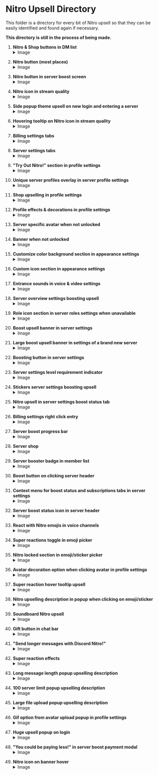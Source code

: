 # Nitro Upsell Directory

This folder is a directory for every bit of Nitro upsell so that they can be easily identified and found again if necessary.

**This directory is still in the process of being made.**

1. **Nitro & Shop buttons in DM list** <details> <summary>Image</summary>
![image](https://github.com/user-attachments/assets/941dc82b-44a1-4420-bea9-b2968a3276a0)
</details>

2. **Nitro button (most places)** <details> <summary>Image</summary>
![image](https://github.com/user-attachments/assets/1dd4423f-3ed2-4fbe-aaaf-c310ff06b570)
</details>

3. **Nitro button in server boost screen** <details> <summary>Image</summary>
![image](https://github.com/user-attachments/assets/5774f059-5376-4b2e-b78d-2ce9d7195e10)
</details>

4. **Nitro icon in stream quality** <details> <summary>Image</summary>
![image](https://github.com/user-attachments/assets/4c10e24c-1005-4759-af60-70524492898f)
</details>

5. **Side popup theme upsell on new login and entering a server** <details> <summary>Image</summary>
![image](https://github.com/user-attachments/assets/72160c6a-16a5-47c6-9381-dd28c8441db3)
</details>

6. **Hovering tooltip on Nitro icon in stream quality** <details> <summary>Image</summary>
![image](https://github.com/user-attachments/assets/eede6de9-8d85-4b11-877b-53d6cd0d0074)
</details>

7. **Billing settings tabs** <details> <summary>Image</summary>
![image](https://github.com/user-attachments/assets/9fc179ad-65e5-431b-98d8-ef108299a869)
</details>

8. **Server settings tabs** <details> <summary>Image</summary>
![image](https://github.com/user-attachments/assets/185e27d7-aa9f-409f-b5e7-c9e2211968c8)
</details>

9. **"Try Out Nitro!" section in profile settings** <details> <summary>Image</summary>
![image](https://github.com/user-attachments/assets/30eaa2ad-41f2-4b2d-9d03-6f5cacf6317d)
</details>

10. **Unique server profiles overlay in server profile settings** <details> <summary>Image</summary>
![image](https://github.com/user-attachments/assets/2c886599-3005-4d05-be79-fdae8788d758)
</details>

11. **Shop upselling in profile settings** <details> <summary>Image</summary>
![image](https://github.com/user-attachments/assets/f75e182a-9859-4287-82f5-ad51184db01e)
</details>

12. **Profile effects & decorations in profile settings** <details> <summary>Image</summary>
![image](https://github.com/user-attachments/assets/af91c76d-7732-4e5d-bbee-f945d561f5f7)
</details>

13. **Server specific avatar when not unlocked** <details> <summary>Image</summary>
![image](https://github.com/user-attachments/assets/98a2d606-05e5-4032-b68b-ac9da125e942)
![image](https://github.com/user-attachments/assets/2c9f3761-9467-4240-9090-991df74a90d7)
</details>

14. **Banner when not unlocked** <details> <summary>Image</summary>
![image](https://github.com/user-attachments/assets/02f086ab-773f-45be-9afe-4bf3807d2af0)
![image](https://github.com/user-attachments/assets/1f99d783-5152-433a-9125-ad065cbaf644)
</details>

15. **Customize color background section in appearance settings** <details> <summary>Image</summary>
![image](https://github.com/user-attachments/assets/4c09e4c7-59a8-4e5a-93c8-025142675ffc)
</details>

16. **Custom icon section in appearance settings** <details> <summary>Image</summary>
![image](https://github.com/user-attachments/assets/fc2ab0fb-1eed-416e-a804-481cb579cca6)
</details>

17. **Entrance sounds in voice & video settings** <details> <summary>Image</summary>
![image](https://github.com/user-attachments/assets/4525c269-8a87-4810-b8e3-c2a4737ee291)
</details>

18. **Server overview settings boosting upsell** <details> <summary>Image</summary>
![image](https://github.com/user-attachments/assets/38b43434-ffb0-41f0-8b47-bfb117e6e22d)
</details>

19. **Role icon section in server roles settings when unavailable** <details> <summary>Image</summary>
![image](https://github.com/user-attachments/assets/b70290f8-c421-4f11-9f27-92e2e03b82ed)
</details>

20. **Boost upsell banner in server settings** <details> <summary>Image</summary>
![image](https://github.com/user-attachments/assets/88b39cf2-f306-4455-b8f0-c0c1b7a94f8f)
</details>

21. **Large boost upsell banner in settings of a brand new server** <details> <summary>Image</summary>
![image](https://github.com/user-attachments/assets/ed9b9d3b-51dd-4474-905d-0dfb3b0241b8)
</details>

22. **Boosting button in server settings** <details> <summary>Image</summary>
![image](https://github.com/user-attachments/assets/ac042080-b8b3-4a77-b7a2-31a81a1f605d)
</details>

23. **Server settings level requirement indicator** <details> <summary>Image</summary>
![image](https://github.com/user-attachments/assets/bf8e5279-33a3-4af1-a03a-522f0b4daaab)
</details>

24. **Stickers server settings boosting upsell** <details> <summary>Image</summary>
![image](https://github.com/user-attachments/assets/a9d31223-61b7-42e0-812f-708c3ff57778)
</details>

25. **Nitro upsell in server settings boost status tab** <details> <summary>Image</summary>
![image](https://github.com/user-attachments/assets/4084161a-d613-4dc1-91ed-7a439c3eb712)
</details>

26. **Billing settings right click entry** <details> <summary>Image</summary>
![image](https://github.com/user-attachments/assets/64810d28-4c0a-4145-b7ea-83e236f8dd9f)
</details>

27. **Server boost progress bar** <details> <summary>Image</summary>
![image](https://github.com/user-attachments/assets/2e986463-9008-4814-8b55-ae239afecc98)
</details>

28. **Server shop** <details> <summary>Image</summary>
![image](https://github.com/user-attachments/assets/f5e45739-0ceb-4c77-89ff-162c68dd3552)
</details>

29. **Server booster badge in member list** <details> <summary>Image</summary>
![image](https://github.com/user-attachments/assets/5df943db-db3d-44f5-b532-f218d3624837)
</details>

30. **Boost button on clicking server header** <details> <summary>Image</summary>
![image](https://github.com/user-attachments/assets/65c965e5-458d-4719-bbe2-ab5b1652d82a)
</details>

31. **Context menu for boost status and subscriptions tabs in server settings** <details> <summary>Image</summary>
![image](https://github.com/user-attachments/assets/630c53f8-16e6-42bf-b45a-5ffdde023463)
</details>

32. **Server boost status icon in server header** <details> <summary>Image</summary>
![image](https://github.com/user-attachments/assets/36630b68-5d1a-4d3c-b1e0-3d633f480def)
</details>

33. **React with Nitro emojis in voice channels** <details> <summary>Image</summary>
![image](https://github.com/user-attachments/assets/89437094-dc55-4c3b-96be-84eb9557616c)
</details>

34. **Super reactions toggle in emoji picker** <details> <summary>Image</summary>
![image](https://github.com/user-attachments/assets/27caf279-aa87-4e2e-bcc9-bd456c95e3ca)
</details>

35. **Nitro locked section in emoji/sticker picker** <details> <summary>Image</summary>
![image](https://github.com/user-attachments/assets/83842d86-e0f1-4c72-9575-634cba0ed7bb)
</details>

36. **Avatar decoration option when clicking avatar in profile settings** <details> <summary>Image</summary>
![image](https://github.com/user-attachments/assets/8b72a2b9-429f-4275-a8b1-d769d75aa12f)
</details>

37. **Super reaction hover tooltip upsell** <details> <summary>Image</summary>
![image](https://github.com/user-attachments/assets/f65c0597-1e37-415a-85f5-4f1f1736867e)
</details>

38. **Nitro upselling description in popup when clicking on emoji/sticker** <details> <summary>Image</summary>
![image](https://github.com/user-attachments/assets/add9948c-dbab-4908-b2b0-a2ee1027d5c7)
![image](https://github.com/user-attachments/assets/e73eef90-7a4c-4f55-a18b-7db5da6cae92)
</details>

39. **Soundboard Nitro upsell** <details> <summary>Image</summary>
![image](https://github.com/user-attachments/assets/77cc5466-cda8-4862-be7b-6a6874b1d6e3)
</details>

40. **Gift button in chat bar** <details> <summary>Image</summary>
![image](https://github.com/user-attachments/assets/ee044cc0-1bf0-49c3-8ac6-ed2ed64e9c4c)
</details>

41. **"Send longer messages with Discord Nitro!"** <details> <summary>Image</summary>
![image](https://github.com/user-attachments/assets/a0b4d171-4461-43ea-9a67-ce63c68d8ec5)
</details>

42. **Super reaction effects** <details> <summary>Image</summary>
![image](https://github.com/user-attachments/assets/db64ce63-b810-49d6-8228-ad99620de199)
</details>

43. **Long message length popup upselling description** <details> <summary>Image</summary>
![image](https://github.com/user-attachments/assets/d37efedd-db07-437f-968a-09b2e23e8162)
</details>

44. **100 server limit popup upselling description** <details> <summary>Image</summary>
![image](https://github.com/user-attachments/assets/7c8dcdbd-e5cd-4d0e-ada5-c761a519b7dc)
</details>

45. **Large file upload popup upselling description** <details> <summary>Image</summary>
![image](https://github.com/user-attachments/assets/965bfefc-f86f-4465-80cb-b8df9d4e6193)
</details>

46. **Gif option from avatar upload popup in profile settings** <details> <summary>Image</summary>
![image](https://github.com/user-attachments/assets/0b9bf4ca-1fb7-458d-94bb-126b6bc80ecc)
</details>

47. **Huge upsell popup on login** <details> <summary>Image</summary>
![Before](https://github.com/user-attachments/assets/17fa41d0-c56e-4ed4-9e2f-160f4c507e28)
![After](https://github.com/user-attachments/assets/019cdf85-283e-472d-ae2d-072c69b93aae)
</details>

48. **"You could be paying less!" in server boost payment modal** <details> <summary>Image</summary>
![image](https://github.com/user-attachments/assets/85d37a9f-93bb-4730-be19-bcb02465014b)
</details>

49. **Nitro icon on banner hover** <details> <summary>Image</summary>
![image](https://github.com/user-attachments/assets/a8fcf91a-21a3-4ae4-9c9c-f30183390ae2)
</details>
